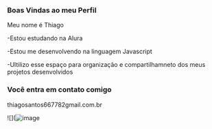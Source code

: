### Boas Vindas ao meu Perfil 
 Meu nome é Thiago
 
 -Estou estudando na Alura
 
-Estou me desenvolvendo na linguagem Javascript

-Ultilizo esse espaço para organização e compartilhamneto dos meus projetos desenvolvidos 

### Você entra em contato comigo

thiagosantos667782gmail.com.br

![](![image](https://github.com/user-attachments/assets/e6689fec-8b40-45f5-a59c-3ad97ce676f7)
